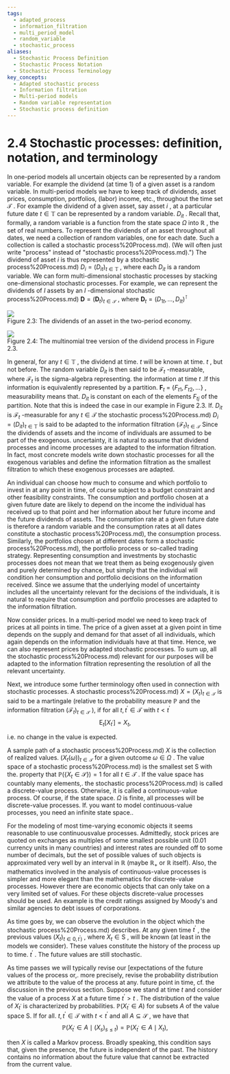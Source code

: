 ```yaml
---
tags:
  - adapted_process
  - information_filtration
  - multi_period_model
  - random_variable
  - stochastic_process
aliases:
  - Stochastic Process Definition
  - Stochastic Process Notation
  - Stochastic Process Terminology
key_concepts:
  - Adapted stochastic process
  - Information filtration
  - Multi-period models
  - Random variable representation
  - Stochastic process definition
---
```


# 2.4 Stochastic processes: definition, notation, and terminology  

In one-period models all uncertain objects can be represented by a random variable. For example the dividend (at time 1) of a given asset is a random variable. In multi-period models we have to keep track of dividends, asset prices, consumption, portfolios, (labor) income, etc., throughout the time set $\mathcal{T}$ . For example the dividend of a given asset, say asset $i$ , at a particular future date $t\in\mathbb{T}$ can be represented by a random variable. $D_{i t}$ . Recall that, formally, a random variable is a function from the state space $\Omega$ into $\mathbb{R}$ , the set of real numbers. To represent the dividends of an asset throughout all dates, we need a collection of random variables, one for each date. Such a collection is called a stochastic process%20Process.md). (We will often just write "process" instead of "stochastic process%20Process.md).") The dividend of asset $i$ is thus represented by a stochastic process%20Process.md) $D_{i}=(D_{i t})_{t\in\ensuremath{\mathbb{T}}}$ , where each $D_{i t}$ is a random variable. We can form multi-dimensional stochastic processes by stacking one-dimensional stochastic processes. For example, we can represent the dividends of $I$ assets by an $I$ -dimensional stochastic process%20Process.md) $\pmb{D}=(\pmb{D}_{t})_{t\in\mathcal{T}}$ , where $\boldsymbol{D}_{t}=(D_{1t},\dots,D_{I t})^{\intercal}$  

![](7f009f2c64c1416d0a48f74b70bd85ac136f449620df47a2995d0ffece938a9b.jpg)  
Figure 2.3: The dividends of an asset in the two-period economy.  

![](dbe5340d08b14fab06df60bd4409d2b7472154211292b7eefa269d53d066f04a.jpg)  
Figure 2.4: The multinomial tree version of the dividend process in Figure 2.3.  

In general, for any $t\in\mathbb{T}$ , the dividend at time. $t$ will be known at time. $t$ , but not before. The random variable $D_{i t}$ is then said to be $\mathcal{F}_{t}$ -measurable, where $\mathcal{F}_{t}$ is the sigma-algebra representing. the information at time $t$ .If this information is equivalently represented by a partition. $\mathbf{F}_{t}~=$ $\{F_{t1},F_{t2},\dots\}$ , measurability means that. $D_{i t}$ is constant on each of the elements $F_{t j}$ of the partition. Note that this is indeed the case in our example in Figure 2.3. If. $D_{i t}$ is $\mathcal{F}_{t}$ -measurable for any $t\in\mathcal{T}$ the stochastic process%20Process.md) $D_{i}=(D_{i t})_{t\in\ensuremath{\mathbb{T}}}$ is said to be adapted to the information filtration $(\mathcal{F}_{t})_{t\in\mathcal{T}}$ Since the dividends of assets and the income of individuals are assumed to be part of the exogenous. uncertainty, it is natural to assume that dividend processes and income processes are adapted to the information filtration. In fact, most concrete models write down stochastic processes for all the exogenous variables and define the information filtration as the smallest filtration to which these exogenous processes are adapted.  

An individual can choose how much to consume and which portfolio to invest in at any point in time, of course subject to a budget constraint and other feasibility constraints. The consumption and portfolio chosen at a given future date are likely to depend on the income the individual has received up to that point and her information about her future income and the future dividends of assets. The consumption rate at a given future date is therefore a random variable and the consumption rates at all dates constitute a stochastic process%20Process.md), the consumption process. Similarly, the portfolios chosen at different dates form a stochastic process%20Process.md), the portfolio process or so-called trading strategy. Representing consumption and investments by stochastic processes does not mean that we treat them as being exogenously given and purely determined by chance, but simply that the individual will condition her consumption and portfolio decisions on the information received. Since we assume that the underlying model of uncertainty includes all the uncertainty relevant for the decisions of the individuals, it is natural to require that consumption and portfolio processes are adapted to the information filtration.  

Now consider prices. In a multi-period model we need to keep track of prices at all points in time. The price of a given asset at a given point in time depends on the supply and demand for that asset of all individuals, which again depends on the information individuals have at that time. Hence, we can also represent prices by adapted stochastic processes. To sum up, all the stochastic process%20Process.md) relevant for our purposes will be adapted to the information filtration representing the resolution of all the relevant uncertainty.  

Next, we introduce some further terminology often used in connection with stochastic processes. A stochastic process%20Process.md) $X=(X_{t})_{t\in\mathcal{T}}$ is said to be a martingale (relative to the probability measure $\mathbb{P}$ and the information filtration $(\mathcal{F}_{t})_{t\in\mathcal{T}}$ ), if for all $t,t^{\prime}\in\mathcal{T}$ with $t<t^{\prime}$  
$$
\operatorname{E}_{t}[X_{t^{\prime}}]=X_{t},
$$  

i.e. no change in the value is expected.  

A sample path of a stochastic process%20Process.md) $X$ is the collection of realized values. $(X_{t}(\omega))_{t\in\mathcal{T}}$ for a given outcome $\omega\in\Omega$ . The value space of a stochastic process%20Process.md) is the smallest set S with the. property that $\mathbb{P}(\{X_{t}\in\mathcal{S}\})=1$ for all $t\in\mathcal{T}$ . If the value space has countably many elements,. the stochastic process%20Process.md) is called a discrete-value process. Otherwise, it is called a continuous-value process. Of course, if the state space. $\Omega$ is finite, all processes will be discrete-value processes. If. you want to model continuous-value processes, you need an infinite state space..  

For the modeling of most time-varying economic objects it seems reasonable to use continuousvalue processes. Admittedly, stock prices are quoted on exchanges as multiples of some smallest possible unit (0.01 currency units in many countries) and interest rates are rounded off to some number of decimals, but the set of possible values of such objects is approximated very well by an interval in $\mathbb{R}$ (maybe $\mathbb{R}_{+}$ or $\mathbb{R}$ itself). Also, the mathematics involved in the analysis of continuous-value processes is simpler and more elegant than the mathematics for discrete-value processes. However there are economic objects that can only take on a very limited set of values. For these objects discrete-value processes should be used. An example is the credit ratings assigned by Moody's and similar agencies to debt issues of corporations.  

As time goes by, we can observe the evolution in the object which the stochastic process%20Process.md) describes. At any given time $t^{\prime}$ , the previous values $(X_{t})_{t\in0,t^{\prime})}$ , where $X_{t}\in\mathrm{{S}}$ , will be known (at least in the models we consider). These values constitute the history of the process up to time. $t^{\prime}$ . The future values are still stochastic.  

As time passes we will typically revise our [expectations of the future values of the process or,. more precisely, revise the probability distribution we attribute to the value of the process at any. future point in time, cf. the discussion in the previous section. Suppose we stand at time $t$ and consider the value of a process $X$ at a future time $t^{\prime}>t$ . The distribution of the value of $X_{t^{\prime}}$ is characterized by probabilities. $\mathbb{P}(X_{t^{\prime}}\in A)$ for subsets $A$ of the value space S. If for all. $t,t^{\prime}\in\mathcal{T}$ with $t<t^{\prime}$ and all $A\subseteq{\mathcal{S}}$ , we have that  
$$
\mathbb{P}\left(X_{t^{\prime}}\in A\mid(X_{s})_{s\leq t}\right)=\mathbb{P}\left(X_{t^{\prime}}\in A\mid X_{t}\right),
$$  

then $X$ is called a Markov process. Broadly speaking, this condition says that, given the presence, the future is independent of the past. The history contains no information about the future value that cannot be extracted from the current value.
